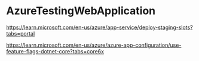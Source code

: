 # AzureTestingWebApplication

https://learn.microsoft.com/en-us/azure/app-service/deploy-staging-slots?tabs=portal

https://learn.microsoft.com/en-us/azure/azure-app-configuration/use-feature-flags-dotnet-core?tabs=core6x
